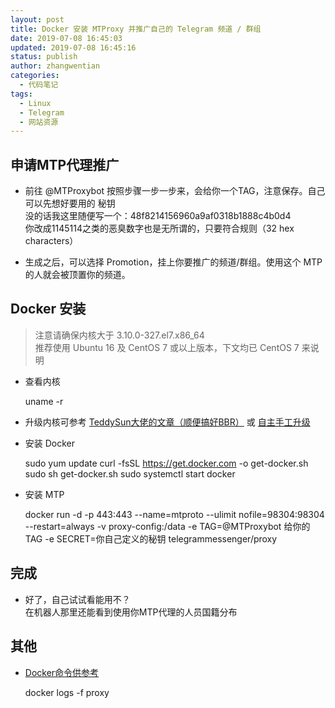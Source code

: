 ```yaml
---
layout: post
title: Docker 安装 MTProxy 并推广自己的 Telegram 频道 / 群组
date: 2019-07-08 16:45:03
updated: 2019-07-08 16:45:16
status: publish
author: zhangwentian
categories: 
  - 代码笔记
tags: 
  - Linux
  - Telegram
  - 网站资源
---
```



申请MTP代理推广
---------

*   前往 @MTProxybot 按照步骤一步一步来，会给你一个TAG，注意保存。自己可以先想好要用的 秘钥  
    没的话我这里随便写一个：48f8214156960a9af0318b1888c4b0d4  
    你改成1145114之类的恶臭数字也是无所谓的，只要符合规则（32 hex characters）
    
*   生成之后，可以选择 Promotion，挂上你要推广的频道/群组。使用这个 MTP的人就会被顶置你的频道。
    

Docker 安装
---------

> 注意请确保内核大于 3.10.0-327.el7.x86\_64  
> 推荐使用 Ubuntu 16 及 CentOS 7 或以上版本，下文均已 CentOS 7 来说明

*   查看内核

    uname -r
    

*   升级内核可参考 [TeddySun大佬的文章（顺便搞好BBR）](https://teddysun.com/489.html) 或 [自主手工升级](https://www.cnblogs.com/bigberg/p/8521331.html)
    
*   安装 Docker
    

    sudo yum update
    curl -fsSL https://get.docker.com -o get-docker.sh
    sudo sh get-docker.sh
    sudo systemctl start docker
    

*   安装 MTP

    docker run -d -p 443:443 --name=mtproto --ulimit nofile=98304:98304 --restart=always -v proxy-config:/data -e TAG=@MTProxybot 给你的TAG -e SECRET=你自己定义的秘钥 telegrammessenger/proxy
    

完成
--

*   好了，自己试试看能用不？  
    在机器人那里还能看到使用你MTP代理的人员国籍分布

其他
--

*   [Docker命令供参考](http://www.runoob.com/docker/docker-command-manual.html)

    docker logs -f proxy